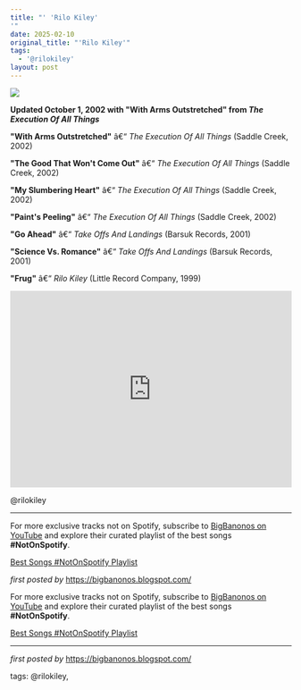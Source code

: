 ```yaml
---
title: "' 'Rilo Kiley'
'"
date: 2025-02-10
original_title: "'Rilo Kiley'"
tags:
  - '@rilokiley'
layout: post
---
```

<!-- Rilo Kiley -->
<img src="https://i.scdn.co/image/7b2813bb4afb38f0dab9470a514091fc4ef6b1a1" /> <p><strong>Updated October 1, 2002 with "With Arms Outstretched" from <em>The Execution Of All Things</em></strong></p> <p><strong>"With Arms Outstretched"</strong> â€“ <em>The Execution Of All Things</em> (Saddle Creek, 2002)</p>
<p><strong>"The Good That Won't Come Out"</strong> â€“ <em>The Execution Of All Things</em> (Saddle Creek, 2002)</p>
<p><strong>"My Slumbering Heart"</strong> â€“ <em>The Execution Of All Things</em> (Saddle Creek, 2002)</p>
<p><strong>"Paint's Peeling"</strong> â€“ <em>The Execution Of All Things</em> (Saddle Creek, 2002)</p>
<p><strong>"Go Ahead"</strong> â€“ <em>Take Offs And Landings</em> (Barsuk Records, 2001)</p>
<p><strong>"Science Vs. Romance"</strong> â€“ <em>Take Offs And Landings</em> (Barsuk Records, 2001)</p>
<p><strong>"Frug"</strong> â€“ <em>Rilo Kiley</em> (Little Record Company, 1999)</p> <iframe src="https://open.spotify.com/embed/playlist/50Ns97FhqzIqJZXDWUp5E6?utm_source=generator" width="100%" height="352" frameBorder="0" allowfullscreen="" allow="autoplay; clipboard-write; encrypted-media; fullscreen; picture-in-picture" loading="lazy"></iframe> <p>@rilokiley</p> <hr /><!-- Footer -->
<p>For more exclusive tracks not on Spotify, subscribe to <a href="https://www.youtube.com/@BigBanonos" target="_blank">BigBanonos on YouTube</a> and explore their curated playlist of the best songs <strong>#NotOnSpotify</strong>.</p> <p><a href="https://www.youtube.com/playlist?list=PLtuNtuTatqI0kFahUCbtbfenC_ET5O_tr" target="_blank">Best Songs #NotOnSpotify Playlist</a></p> <p><em>first posted by</em> <a href="https://bigbanonos.blogspot.com/" rel="noopener" target="_new">https://bigbanonos.blogspot.com/</a></p>

<!--Subscribe and Playlist Links-->
<div>
    <p>For more exclusive tracks not on Spotify, subscribe to <a href="https://www.youtube.com/@BigBanonos" target="_blank">BigBanonos on YouTube</a> and explore their curated playlist of the best songs <strong>#NotOnSpotify</strong>.</p>
    <p><a href="https://www.youtube.com/playlist?list=PLtuNtuTatqI0kFahUCbtbfenC_ET5O_tr" target="_blank">Best Songs #NotOnSpotify Playlist<br /></a></p></div>

<hr />

<p><em>first posted by</em> <a href="https://bigbanonos.blogspot.com/" rel="noopener" target="_new">https://bigbanonos.blogspot.com/</a></p>

<p>tags: @rilokiley,</p>
